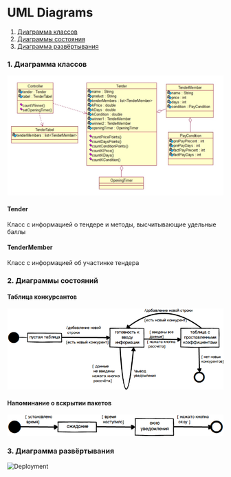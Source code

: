 # UML Diagrams
1. [Диаграмма классов](#1)<br>
2. [Диаграммы состояния](#2)<br>
3. [Диаграмма развёртывания](#3)<br>

<a name="1"/>

### 1. Диаграмма классов 
![ClassDiagram](https://github.com/WioWio/Tendro/blob/master/Diagrams/ClassDiagram.png "ClassDiagram")
#### Tender
Класс с информацией о тендере и методы, высчитывающие удельные баллы
#### TenderMember
Класс с информацией об участинке тендера

<a name="2"/>

### 2. Диаграммы состояний 
#### Таблица конкурсантов
![Tabel](https://github.com/WioWio/Tendro/blob/master/Diagrams/Tabel.png "Tabel")
#### Напоминание о вскрытии пакетов
![Alarm](https://github.com/WioWio/Tendro/blob/master/Diagrams/Alarm.png "Alarm")

<a name="3"/>

### 3. Диаграмма развёртывания
![Deployment](https://github.com/WioWio/Tendro/blob/master/Diagrams/Deployment.png "Deployment")

